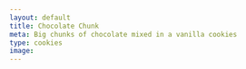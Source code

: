 ```yaml
---
layout: default
title: Chocolate Chunk
meta: Big chunks of chocolate mixed in a vanilla cookies
type: cookies
image: 
---
```



